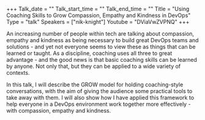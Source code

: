 +++
Talk_date = ""
Talk_start_time = ""
Talk_end_time = ""
Title = "Using Coaching Skills to Grow Compassion, Empathy and Kindness in DevOps"
Type = "talk"
Speakers = ["nik-knight"]
Youtube = "DViaVwZVPNQ"
+++

An increasing number of people within tech are talking about compassion, empathy and kindness as being necessary to build great DevOps teams and solutions - and yet not everyone seems to view these as things that can be learned or taught. As a discipline, coaching uses all three to great advantage - and the good news is that basic coaching skills can be learned by anyone. Not only that, but they can be applied to a wide variety of contexts.

In this talk, I will describe the GROW model for holding coaching-style conversations, with the aim of giving the audience some practical tools to take away with them. I will also show how I have applied this framework to help everyone in a DevOps environment work together more effectively - with compassion, empathy and kindness.

